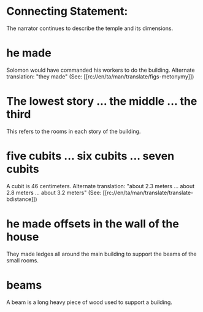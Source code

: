 # Connecting Statement:

The narrator continues to describe the temple and its dimensions.

# he made

Solomon would have commanded his workers to do the building. Alternate translation: "they made" (See: [[rc://en/ta/man/translate/figs-metonymy]])

# The lowest story ... the middle ... the third

This refers to the rooms in each story of the building.

# five cubits ... six cubits ... seven cubits

A cubit is 46 centimeters. Alternate translation: "about 2.3 meters ... about 2.8 meters ... about 3.2 meters" (See: [[rc://en/ta/man/translate/translate-bdistance]])

# he made offsets in the wall of the house

They made ledges all around the main building to support the beams of the small rooms.

# beams

A beam is a long heavy piece of wood used to support a building.

